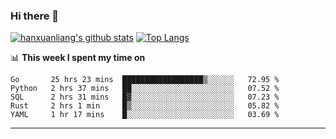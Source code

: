 ### Hi there 👋

<!--
**hanxuanliang/hanxuanliang** is a ✨ _special_ ✨ repository because its `README.md` (this file) appears on your GitHub profile.

Here are some ideas to get you started:

- 🔭 I’m currently working on ...
- 🌱 I’m currently learning ...
- 👯 I’m looking to collaborate on ...
- 🤔 I’m looking for help with ...
- 💬 Ask me about ...
- 📫 How to reach me: ...
- 😄 Pronouns: ...
- ⚡ Fun fact: ...
-->
[![hanxuanliang's github stats](https://github-readme-stats.vercel.app/api?username=hanxuanliang&count_private=true&show_icons=true)](https://github.com/anuraghazra/github-readme-stats)
[![Top Langs](https://github-readme-stats.vercel.app/api/top-langs/?username=hanxuanliang&layout=compact)](https://github.com/anuraghazra/github-readme-stats)

📊 **This week I spent my time on**
<!--START_SECTION:waka-->
```text
Go       25 hrs 23 mins  ██████████████████▒░░░░░░   72.95 % 
Python   2 hrs 37 mins   ██░░░░░░░░░░░░░░░░░░░░░░░   07.52 % 
SQL      2 hrs 31 mins   █▓░░░░░░░░░░░░░░░░░░░░░░░   07.23 % 
Rust     2 hrs 1 min     █▒░░░░░░░░░░░░░░░░░░░░░░░   05.82 % 
YAML     1 hr 17 mins    █░░░░░░░░░░░░░░░░░░░░░░░░   03.69 % 
```
<!--END_SECTION:waka-->

***